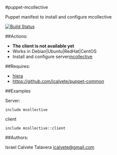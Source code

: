 #puppet-mcollective

Puppet manifest to install and configure mcollective

[![Build Status](https://secure.travis-ci.org/icalvete/puppet-mcollective.png)](http://travis-ci.org/icalvete/puppet-mcollective)

##Actions:

* **The client is not available yet** 
* Works in Debian|Ubuntu|RedHat|CentOS
* Install and configure server[mcollective](http://puppetlabs.com/mcollective)

##Requires:

* [hiera](http://docs.puppetlabs.com/hiera/1/index.html)
* https://github.com/icalvete/puppet-common

##Examples

Server:

    include mcollective

client

    include mcollective::client

##Authors:

Israel Calvete Talavera <icalvete@gmail.com>

